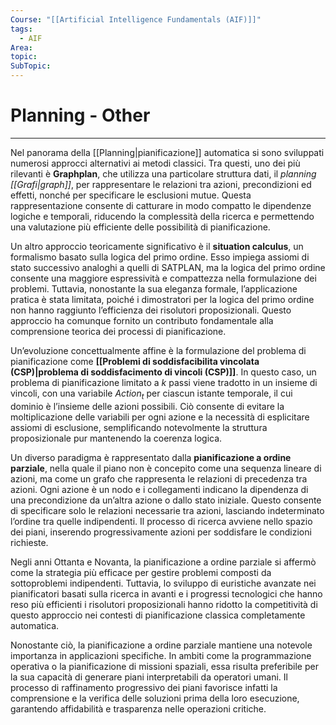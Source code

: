 ```yaml
---
Course: "[[Artificial Intelligence Fundamentals (AIF)]]"
tags:
  - AIF
Area: 
topic: 
SubTopic: 
---
```


# Planning - Other
---
Nel panorama della [[Planning|pianificazione]] automatica si sono sviluppati numerosi approcci alternativi ai metodi classici. Tra questi, uno dei più rilevanti è **Graphplan**, che utilizza una particolare struttura dati, il *planning [[Grafi|graph]]*, per rappresentare le relazioni tra azioni, precondizioni ed effetti, nonché per specificare le esclusioni mutue. Questa rappresentazione consente di catturare in modo compatto le dipendenze logiche e temporali, riducendo la complessità della ricerca e permettendo una valutazione più efficiente delle possibilità di pianificazione.  

Un altro approccio teoricamente significativo è il **situation calculus**, un formalismo basato sulla logica del primo ordine. Esso impiega assiomi di stato successivo analoghi a quelli di SATPLAN, ma la logica del primo ordine consente una maggiore espressività e compattezza nella formulazione dei problemi. Tuttavia, nonostante la sua eleganza formale, l’applicazione pratica è stata limitata, poiché i dimostratori per la logica del primo ordine non hanno raggiunto l’efficienza dei risolutori proposizionali. Questo approccio ha comunque fornito un contributo fondamentale alla comprensione teorica dei processi di pianificazione.  

Un’evoluzione concettualmente affine è la formulazione del problema di pianificazione come **[[Problemi di soddisfacibilita vincolata (CSP)|problema di soddisfacimento di vincoli (CSP)]]**. In questo caso, un problema di pianificazione limitato a $k$ passi viene tradotto in un insieme di vincoli, con una variabile $Action_t$ per ciascun istante temporale, il cui dominio è l’insieme delle azioni possibili. Ciò consente di evitare la moltiplicazione delle variabili per ogni azione e la necessità di esplicitare assiomi di esclusione, semplificando notevolmente la struttura proposizionale pur mantenendo la coerenza logica.  

Un diverso paradigma è rappresentato dalla **pianificazione a ordine parziale**, nella quale il piano non è concepito come una sequenza lineare di azioni, ma come un grafo che rappresenta le relazioni di precedenza tra azioni. Ogni azione è un nodo e i collegamenti indicano la dipendenza di una precondizione da un’altra azione o dallo stato iniziale. Questo consente di specificare solo le relazioni necessarie tra azioni, lasciando indeterminato l’ordine tra quelle indipendenti. Il processo di ricerca avviene nello spazio dei piani, inserendo progressivamente azioni per soddisfare le condizioni richieste.  

Negli anni Ottanta e Novanta, la pianificazione a ordine parziale si affermò come la strategia più efficace per gestire problemi composti da sottoproblemi indipendenti. Tuttavia, lo sviluppo di euristiche avanzate nei pianificatori basati sulla ricerca in avanti e i progressi tecnologici che hanno reso più efficienti i risolutori proposizionali hanno ridotto la competitività di questo approccio nei contesti di pianificazione classica completamente automatica.  

Nonostante ciò, la pianificazione a ordine parziale mantiene una notevole importanza in applicazioni specifiche. In ambiti come la programmazione operativa o la pianificazione di missioni spaziali, essa risulta preferibile per la sua capacità di generare piani interpretabili da operatori umani. Il processo di raffinamento progressivo dei piani favorisce infatti la comprensione e la verifica delle soluzioni prima della loro esecuzione, garantendo affidabilità e trasparenza nelle operazioni critiche.

